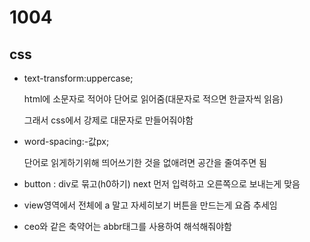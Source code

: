 # 1004

## css

- text-transform:uppercase;

  html에 소문자로 적어야 단어로 읽어줌(대문자로 적으면 한글자씩 읽음)

  그래서 css에서 강제로 대문자로 만들어줘야함

- word-spacing:-값px;

  단어로 읽게하기위해 띄어쓰기한 것을 없애려면 공간을 줄여주면 됨

- button : div로  묶고(h0하기) next 먼저 입력하고 오른쪽으로 보내는게 맞음
- view영역에서 전체에 a 말고 자세히보기 버튼을 만드는게 요즘 추세임

- ceo와 같은 축약어는 abbr태그를 사용하여 해석해줘야함